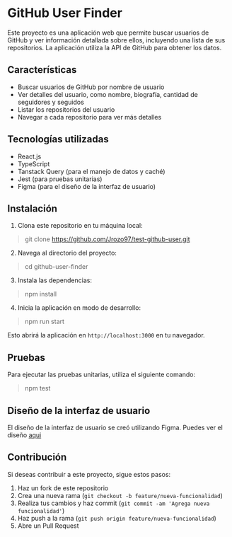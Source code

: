 # GitHub User Finder

Este proyecto es una aplicación web que permite buscar usuarios de GitHub y ver información detallada sobre ellos, incluyendo una lista de sus repositorios. La aplicación utiliza la API de GitHub para obtener los datos.

## Características

- Buscar usuarios de GitHub por nombre de usuario
- Ver detalles del usuario, como nombre, biografía, cantidad de seguidores y seguidos
- Listar los repositorios del usuario
- Navegar a cada repositorio para ver más detalles

## Tecnologías utilizadas

- React.js
- TypeScript
- Tanstack Query (para el manejo de datos y caché)
- Jest (para pruebas unitarias)
- Figma (para el diseño de la interfaz de usuario)

## Instalación

1. Clona este repositorio en tu máquina local:
> git clone https://github.com/Jrozo97/test-github-user.git

2. Navega al directorio del proyecto:
> cd github-user-finder

3. Instala las dependencias:
> npm install

4. Inicia la aplicación en modo de desarrollo:
> npm run start

Esto abrirá la aplicación en `http://localhost:3000` en tu navegador.

## Pruebas

Para ejecutar las pruebas unitarias, utiliza el siguiente comando:
> npm test

## Diseño de la interfaz de usuario

El diseño de la interfaz de usuario se creó utilizando Figma. Puedes ver el diseño [aqui](https://pages.github.com/)

## Contribución

Si deseas contribuir a este proyecto, sigue estos pasos:

1. Haz un fork de este repositorio
2. Crea una nueva rama (`git checkout -b feature/nueva-funcionalidad`)
3. Realiza tus cambios y haz commit (`git commit -am 'Agrega nueva funcionalidad'`)
4. Haz push a la rama (`git push origin feature/nueva-funcionalidad`)
5. Abre un Pull Request

